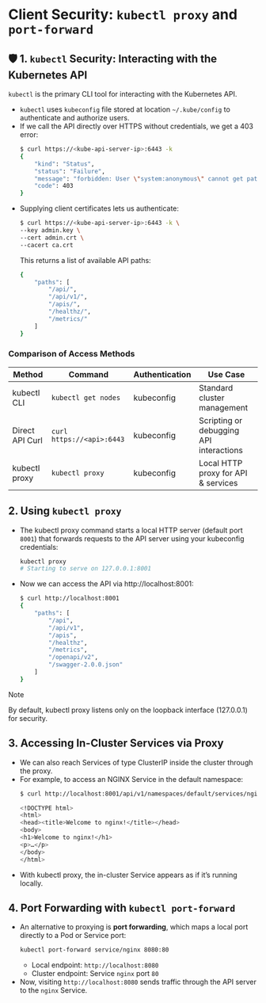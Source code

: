 # Client Security: `kubectl proxy` and `port-forward`

## 🛡️ 1. `kubectl` Security: Interacting with the Kubernetes API
`kubectl` is the primary CLI tool for interacting with the Kubernetes API.
- `kubectl` uses `kubeconfig` file stored at location `~/.kube/config` to authenticate and authorize users.
- If we call the API directly over HTTPS without credentials, we get a 403 error:
    ```bash
    $ curl https://<kube-api-server-ip>:6443 -k
    {
        "kind": "Status",
        "status": "Failure",
        "message": "forbidden: User \"system:anonymous\" cannot get path \"/\"",
        "code": 403
    }
    ```
- Supplying client certificates lets us authenticate:
    ```bash
    $ curl https://<kube-api-server-ip>:6443 -k \
    --key admin.key \
    --cert admin.crt \
    --cacert ca.crt
    ```
    This returns a list of available API paths:
    ```bash
    {
        "paths": [
            "/api/",
            "/api/v1/",
            "/apis/",
            "/healthz/",
            "/metrics/"
        ]
    }
    ```
    
### Comparison of Access Methods

| Method            | Command                   | Authentication  | Use Case | 
|-------------------|---------------------------|-----------------|----------|
| kubectl CLI       | `kubectl get nodes`       | kubeconfig      | Standard cluster management | 
| Direct API Curl   | `curl https://<api>:6443` | kubeconfig      | Scripting or debugging API interactions |
| kubectl proxy     | `kubectl proxy`           | kubeconfig      | Local HTTP proxy for API & services |

## 2. Using `kubectl proxy`
- The kubectl proxy command starts a local HTTP server (default port `8001`) that forwards requests to the API server using your kubeconfig credentials:
    ```bash
    kubectl proxy
    # Starting to serve on 127.0.0.1:8001
    ```
- Now we can access the API via http://localhost:8001:
    ```bash
    $ curl http://localhost:8001
    {
        "paths": [
            "/api",
            "/api/v1",
            "/apis",
            "/healthz",
            "/metrics",
            "/openapi/v2",
            "/swagger-2.0.0.json"
        ]
    }
    ```

> [!NOTE]
> By default, kubectl proxy listens only on the loopback interface (127.0.0.1) for security.

## 3. Accessing In-Cluster Services via Proxy
- We can also reach Services of type ClusterIP inside the cluster through the proxy. 
- For example, to access an NGINX Service in the default namespace:
    ```bash
    $ curl http://localhost:8001/api/v1/namespaces/default/services/nginx/proxy/

    <!DOCTYPE html>
    <html>
    <head><title>Welcome to nginx!</title></head>
    <body>
    <h1>Welcome to nginx!</h1>
    <p>…</p>
    </body>
    </html>
    ```
- With kubectl proxy, the in-cluster Service appears as if it’s running locally.

## 4. Port Forwarding with `kubectl port-forward`
- An alternative to proxying is **port forwarding**, which maps a local port directly to a Pod or Service port:
    ```bash
    kubectl port-forward service/nginx 8080:80
    ```
    - Local endpoint: `http://localhost:8080`
    - Cluster endpoint: Service `nginx` port `80`
- Now, visiting `http://localhost:8080` sends traffic through the API server to the `nginx` Service.
